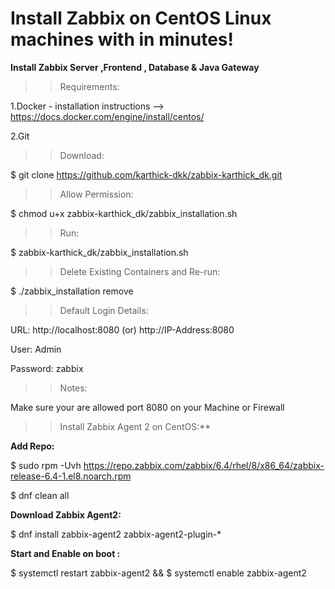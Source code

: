 # Install Zabbix on CentOS Linux machines with in minutes!

**Install Zabbix Server ,Frontend , Database & Java Gateway**
>>Requirements:

1.Docker - installation instructions --> https://docs.docker.com/engine/install/centos/

2.Git

>>Download:

$ git clone https://github.com/karthick-dkk/zabbix-karthick_dk.git

>>Allow Permission:

$ chmod u+x  zabbix-karthick_dk/zabbix_installation.sh

>>Run:

$ zabbix-karthick_dk/zabbix_installation.sh

>>Delete Existing Containers and Re-run:

$ ./zabbix_installation remove

>>Default Login Details:

URL: http://localhost:8080         (or)          http://IP-Address:8080

User: Admin
  
Password: zabbix

>>Notes:

  Make sure your are allowed port 8080 on your Machine or Firewall

>>Install Zabbix Agent 2 on CentOS:**

**Add Repo:**

$ sudo rpm -Uvh https://repo.zabbix.com/zabbix/6.4/rhel/8/x86_64/zabbix-release-6.4-1.el8.noarch.rpm

$ dnf clean all

**Download Zabbix Agent2:**

$ dnf install zabbix-agent2 zabbix-agent2-plugin-*
 
**Start and Enable on boot :**

$ systemctl restart zabbix-agent2 && 
$ systemctl enable zabbix-agent2

